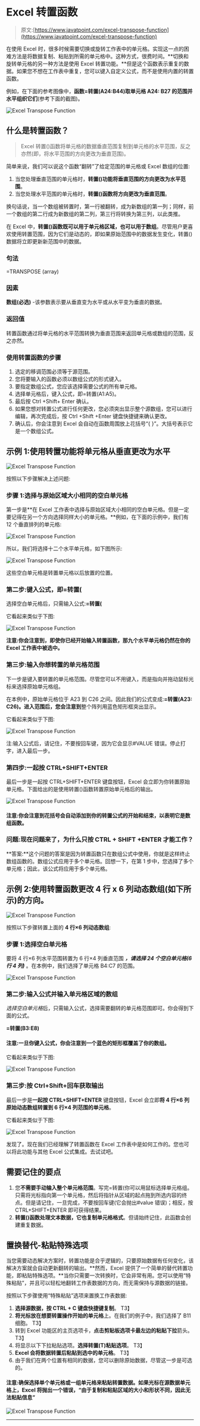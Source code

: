 # Excel 转置函数

> 原文:[https://www.javatpoint.com/excel-transpose-function](https://www.javatpoint.com/excel-transpose-function)

在使用 Excel 时，很多时候需要切换或旋转工作表中的单元格。实现这一点的困难方法是将数据复制、粘贴到所需的单元格中。这种方式，很费时间。**切换和旋转单元格的另一种方法是使用 Excel 转置功能。**但是这个函数表示重复的数据。如果您不想在工作表中重复，您可以键入自定义公式，而不是使用内置的转置函数。

例如，在下面的参考图像中，**函数=转置(A24:B44)取单元格 A24: B27 的范围并水平组织它们**(参考下面的截图)。

![Excel Transpose Function](img/f6bb918ae647c45c9511351e62f1ad36.png)

## 什么是转置函数？

> Excel 转置()函数将单元格的数据垂直范围复制到单元格的水平范围，反之亦然(即，将水平范围的方向更改为垂直范围)。

简单来说，我们可以说这个函数“翻转”了给定范围的单元格或 Excel 数组的位置:

1.  当您处理垂直范围的单元格时，**转置()功能将垂直范围的方向更改为水平范围**。
2.  当您处理水平范围的单元格时，**转置()函数将方向更改为垂直范围**。

换句话说，当一个数组被转置时，第一行被翻转，成为新数组的第一列；同样，前一个数组的第二行成为新数组的第二列，第三行将转换为第三列，以此类推。

在 Excel 中，**转置()函数既可以用于单元格区域，也可以用于数组**。尽管用户更喜欢使用转置范围，因为它们是动态的，即如果原始范围中的数据发生变化，转置()数据将立即更新新范围中的数据。

### 句法

=TRANSPOSE (array)

### 因素

**数组(必选)** -该参数表示要从垂直变为水平或从水平变为垂直的数据。

### 返回值

转置函数通过将单元格的水平范围转换为垂直范围来返回单元格或数组的范围，反之亦然。

### 使用转置函数的步骤

1.  选定的移调范围必须等于源范围。
2.  您将要输入的函数必须以数组公式的形式键入。
3.  要指定数组公式，您应该选择需要公式的所有单元格。
4.  选择单元格后，键入公式，即=转置(A1:A5)。
5.  最后按 Ctrl +Shift+ Enter 确认。
6.  如果您想对转置公式进行任何更改，您必须突出显示整个源数组，您可以进行编辑，再次完成后，按 Ctrl +Shift +Enter 键盘快捷键来确认更改。
7.  确认后，你会注意到 Excel 会自动在函数周围放上花括号“{ }”。大括号表示它是一个数组公式。

## 示例 1:使用转置功能将单元格从垂直更改为水平

![Excel Transpose Function](img/b15e840a527fb2cca444233f6acb6ed0.png)

按照以下步骤解决上述问题:

### 步骤 1:选择与原始区域大小相同的空白单元格

第一步是**在 Excel 工作表中选择与原始区域大小相同的空白单元格。但是一定要记得在另一个方向选择同样大小的单元格。**例如，在下面的示例中，我们有 12 个垂直排列的单元格:

![Excel Transpose Function](img/e3372f7b8d89ad847b47bfe373b13337.png)

所以，我们将选择十二个水平单元格，如下图所示:

![Excel Transpose Function](img/c140fc66c0f7953bb56abed9f945f6b3.png)

这些空白单元格是转置单元格以后放置的位置。

### 第二步:键入公式，即=转置(

选择空白单元格后，只需输入公式:**=转置(**

它看起来类似于下图:

![Excel Transpose Function](img/e43406ee78d7fd69c3ddbee6e37183bc.png)

**注意:你会注意到，即使你已经开始输入转置函数，那九个水平单元格仍然在你的 Excel 工作表中被选中。**

### 第三步:输入你想转置的单元格范围

下一步是键入要转置的单元格范围。尽管您可以不用键入，而是指向并拖动鼠标光标来选择原始单元格组。

在本例中，原始单元格位于 A23 到 C26 之间。因此我们的公式变成:**=转置(A23: C26)。进入范围后，您会注意到**整个阵列用蓝色矩形框突出显示。

它看起来类似于下图:

![Excel Transpose Function](img/cb31376dfd818e4d626974492b66418b.png)

注:输入公式后，请记住，不要按回车键，因为它会显示#VALUE 错误。停止打字，进入最后一步。

### 第四步:一起按 CTRL+SHIFT+ENTER

最后一步是一起按 CTRL+SHIFT+ENTER 键盘按钮，Excel 会立即为你转置原始单元格。下面给出的是使用转置()函数转置原始单元格后的输出。

![Excel Transpose Function](img/77d5413dcaa44b794801eb8b1278cd95.png)

#### 注意:你会注意到花括号会自动添加到你的转置公式的开始和结束，以表明它是数组函数。

### 问题:现在问题来了，为什么只按 CTRL + SHIFT +ENTER 才能工作？

**答案:**这个问题的答案是因为转置函数只在数组公式中使用，你就是这样终止数组函数的。数组公式应用于多个单元格。回想一下，在第 1 步中，您选择了多个单元格；因此，该公式将应用于多个单元格。

## 示例 2:使用转置函数更改 4 行 x 6 列动态数组(如下所示)的方向。

![Excel Transpose Function](img/960a5887c806f7c2554a82d312d15b50.png)

按照以下步骤转置上面的 **4 行×6 列动态数组**:

### 步骤 1:选择空白单元格

要将 4 行×6 列水平范围转置为 6 行×4 列垂直范围 ***，请选择 24 个空白单元格(6 行 4 列)*** 。在本例中，我们选择了单元格 B4:C7 的范围。

![Excel Transpose Function](img/24835ee4391d3b1f8e8b6f73e1cc6be5.png)

### 第二步:输入公式并输入单元格区域的数组

*选择空白单元格*后，只需输入公式，选择需要翻转的单元格范围即可。你会得到下面的公式。

**=转置(B3:E8)**

#### 注意:一旦你键入公式，你会注意到一个蓝色的矩形框覆盖了你的数组。

它看起来类似于下图:

![Excel Transpose Function](img/4637e4f4f331c1abf924f6b6e6914124.png)

### 第三步:按 Ctrl+Shift+回车获取输出

最后一步是**一起按 CTRL+SHIFT+ENTER** 键盘按钮，Excel 会立即**将 4 行×6 列原始动态数组转置到 6 行×4 列范围的单元格**。

它看起来类似于下图:

![Excel Transpose Function](img/3e95385bcbe072f61c708515809b9db3.png)

发现了。现在我们已经理解了转置函数在 Excel 工作表中是如何工作的。您也可以将此功能与其他 Excel 公式集成。去试试吧。

## 需要记住的要点

1.  您**不需要手动输入整个单元格范围**。写完=转置(你可以用鼠标选择单元格组。只需将光标指向第一个单元格，然后将指针从区域的起点拖到所选内容的终点。但是请记住，一旦完成，不要按回车键(它会抛出#value 错误)；相反，按 CTRL+SHIFT+ENTER 即可获得结果。
2.  **转置()函数处理文本数据，它也复制单元格格式**。但请始终记住，此函数会创建重复数据。

## 置换替代-粘贴特殊选项

当您需要动态解决方案时，转置功能是合乎逻辑的，只要原始数据有任何变化，该解决方案就会自动更新翻转的输出。**然而，Excel 提供了一个简单的替代转置功能，即粘贴特殊选项。**当你只需要一次转换时，它会非常有用。您可以使用“特殊粘贴”，并且可以轻松地翻转工作表数据的方向，而无需保持与源数据的链接。

按照以下步骤使用“特殊粘贴”选项来置换工作表数据:

1.  **选择源数据，按 CTRL + C 键盘快捷键复制**。
    T3】
2.  **将光标放在想要转置操作开始的单元格**上。在我们的例子中，我们选择了 B11 细胞。
    T3】
3.  转到 Excel 功能区的主页选项卡，**点击剪贴板选项卡最左边的粘贴下拉**箭头。
    T3】
4.  将显示以下下拉粘贴选项。**选择转置(T)粘贴选项**。
    T3】
5.  **Excel 会将数据转置后粘贴到选中的单元格**。
    T3】
6.  由于我们在两个位置有相同的数据，您可以删除原始数据，尽管这一步是可选的。

#### 注意:确保选择单个单元格或一组单元格来粘贴转置数据。如果光标在源数据单元格上，Excel 将抛出一个错误，“由于复制和粘贴区域的大小和形状不同，因此无法粘贴信息”

![Excel Transpose Function](img/f4fd33539605382613a1a9d7a2a09171.png)

* * *